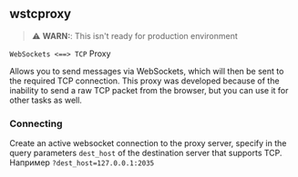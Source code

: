 ## wstcproxy

> :warning: **WARN:**: This isn't ready for production environment

`WebSockets <==> TCP` Proxy

Allows you to send messages via WebSockets, which will then be sent to the required TCP connection. This proxy was developed because of the inability to send a raw TCP packet from the browser, but you can use it for other tasks as well.

### Connecting

Create an active websocket connection to the proxy server, specify in the query parameters `dest_host` of the destination server that supports TCP. Например `?dest_host=127.0.0.1:2035`




